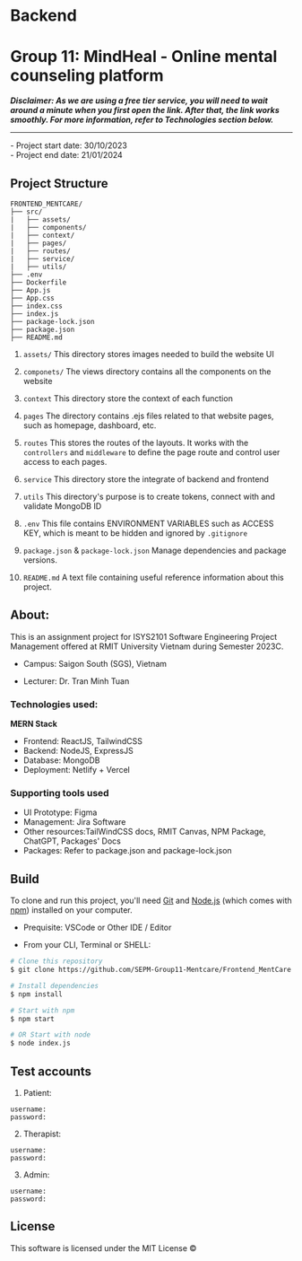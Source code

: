# Backend

# Group 11: MindHeal - Online mental counseling platform

**_Disclaimer: As we are using a free tier service, you will need to wait around a minute when you first open the link. After that, the link works smoothly. For more information, refer to Technologies section below._**
<br />

<hr>
- Project start date: 30/10/2023
<br />
- Project end date: 21/01/2024

## Project Structure

```
FRONTEND_MENTCARE/
├── src/
|   ├── assets/
|   ├── components/
|   ├── context/
|   ├── pages/
|   ├── routes/
|   ├── service/
|   ├── utils/    
├── .env
├── Dockerfile
├── App.js
├── App.css
├── index.css
├── index.js
├── package-lock.json
├── package.json
├── README.md
```

1. `assets/`
This directory stores images needed to build the website UI

2. `componets/`
The views directory contains all the components on the website

3. `context`
This directory store the context of each function

4. `pages`
The directory contains .ejs files related to that website pages, such as homepage, dashboard, etc.

5. `routes`
This stores the routes of the layouts. It works with the `controllers` and `middleware` to define the page route and control user access to each pages.

6. `service`
This directory store the integrate of backend and frontend

7. `utils`
This directory's purpose is to create tokens, connect with and validate MongoDB ID

8. `.env`
   This file contains ENVIRONMENT VARIABLES such as ACCESS KEY, which is meant to be hidden and ignored by `.gitignore`

9. `package.json` & `package-lock.json`
   Manage dependencies and package versions.

10. `README.md`
   A text file containing useful reference information about this project.

## About:

This is an assignment project for ISYS2101 Software Engineering Project Management offered at RMIT University Vietnam during Semester 2023C.

- Campus: Saigon South (SGS), Vietnam

- Lecturer: Dr. Tran Minh Tuan 

### Technologies used:

**MERN Stack**

- Frontend: ReactJS, TailwindCSS
- Backend: NodeJS, ExpressJS
- Database: MongoDB
- Deployment: Netlify + Vercel

### Supporting tools used

- UI Prototype: Figma
- Management: Jira Software
- Other resources:TailWindCSS docs, RMIT Canvas, NPM Package, ChatGPT, Packages' Docs
- Packages: Refer to package.json and package-lock.json

## Build

To clone and run this project, you'll need [Git](https://git-scm.com) and [Node.js](https://nodejs.org/en/download/) (which comes with [npm](https://npmjs.com)) installed on your computer.

- Prequisite: VSCode or Other IDE / Editor

- From your CLI, Terminal or SHELL:

```bash
# Clone this repository
$ git clone https://github.com/SEPM-Group11-Mentcare/Frontend_MentCare.git

# Install dependencies
$ npm install

# Start with npm
$ npm start

# OR Start with node
$ node index.js
```

## Test accounts

1. Patient:

```
username: 
password: 
```

2. Therapist:

```
username: 
password: 
```

3. Admin:

```
username: 
password: 
```

## License

This software is licensed under the MIT License ©
